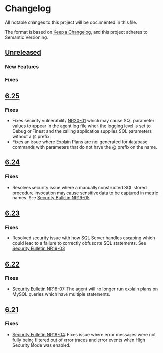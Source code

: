# Changelog
All notable changes to this project will be documented in this file.

The format is based on [Keep a Changelog](https://keepachangelog.com/en/1.0.0/),
and this project adheres to [Semantic Versioning](https://semver.org/spec/v2.0.0.html).

## [Unreleased]
### New Features
### Fixes

## [6.25]
### Fixes

* Fixes security vulnerability [NR20-01](https://docs.newrelic.com/docs/security/new-relic-security/security-bulletins/security-bulletin-nr20-01) which may cause SQL parameter values to appear in the agent log file when the logging level is set to Debug or Finest and the calling application supplies SQL parameters without a @ prefix.
* Fixes an issue where Explain Plans are not generated for database commands with parameters that do not have the @ prefix on the name.

## [6.24]
### Fixes

* Resolves security issue where a manually constructed SQL stored procedure invocation may cause sensitive data to be captured in metric names. See [Security Bulletin NR19-05](https://docs.newrelic.com/docs/using-new-relic/new-relic-security/security-bulletins/security-bulletin-nr19-05).

## [6.23]
### Fixes

* Resolved security issue with how SQL Server handles escaping which could lead to a failure to correctly obfuscate SQL statements. See [Security Bulletin NR19-03](https://docs.newrelic.com/docs/using-new-relic/new-relic-security/security-bulletins/security-bulletin-nr19-03).

## [6.22]
### Fixes

* [Security Bulletin NR18-07](https://docs.newrelic.com/docs/using-new-relic/new-relic-security/security-bulletins/security-bulletin-nr18-07): The agent will no longer run explain plans on MySQL queries which have multiple statements.

## [6.21]
### Fixes

* [Security Bulletin NR18-04](https://docs.newrelic.com/docs/accounts-partnerships/welcome-new-relic/security-bulletins/security-bulletin-nr18-04): Fixes issue where error messages were not fully being filtered out of error traces and error events when High Security Mode was enabled.

[Unreleased]: https://github.com/newrelic/newrelic-dotnet-agent/compare/v6.25.0...net35/main

[6.25]: https://github.com/newrelic/newrelic-dotnet-agent/compare/v6.24.0...v6.25.0
[6.24]: https://github.com/newrelic/newrelic-dotnet-agent/compare/v6.23.0...v6.24.0
[6.23]: https://github.com/newrelic/newrelic-dotnet-agent/compare/v6.22.0...v6.23.0
[6.22]: https://github.com/newrelic/newrelic-dotnet-agent/compare/v6.21.0...v6.22.0
[6.21]: https://github.com/newrelic/newrelic-dotnet-agent/compare/v6.20.166...v6.21.0
